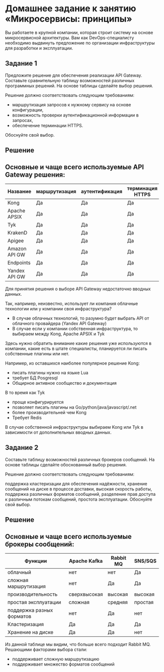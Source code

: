 # Домашнее задание к занятию «Микросервисы: принципы»

Вы работаете в крупной компании, которая строит систему на основе микросервисной архитектуры. 
Вам как DevOps-специалисту необходимо выдвинуть предложение по организации инфраструктуры для разработки и эксплуатации.

## Задание 1

Предложите решение для обеспечения реализации API Gateway. Составьте сравнительную таблицу возможностей различных программных решений. На основе таблицы сделайте выбор решения.

Решение должно соответствовать следующим требованиям:

- маршрутизация запросов к нужному сервису на основе конфигурации,
- возможность проверки аутентификационной информации в запросах,
- обеспечение терминации HTTPS.
  
Обоснуйте свой выбор.

## Решение

## Основные и чаще всего используемые API Gateway решения:

| Название       | маршрутизация | аутентификация  | терминация HTTPS | плагины | Сложность | Лицензия        | Производительность | Масштабируемость | Хостинг |
|----------------|---------------|-----------------|------------------|---------|-----------|-----------------|--------------------|------------------|---------|
| Kong           |      Да       |       Да        |       Да         |     Да  |  Средняя  | Откр/Enterprise |     Высокая        |    Высокая       | self    |
| Apache APSIX   |      Да       |       Да        |       Да         |     Да  |  Средняя  | Открытый        |     Высокая        |    Высокая       | self    |
| Tyk            |      Да       |       Да        |       Да         |     Да  |  Простой  | Открытый        |     Высокая        |    Высокая       | self    |
| KrakenD        |      Да       |       Да        |       Да         |     Да  |  Средняя  | Открытый        |    Сверхвысокая    |    Высокая       | self    |
| Apigee         |      Да       |       Да        |       Да         |     Да  |  Средняя  | Коммерч         |     Высокая        |    Высокая       | cross   |
| Amazon API GW  |      Да       |       Да        |       Да         |     Да  |  Простой  | Открытый        |     Высокая        |    Высокая       | cloud   |
| Endpoints      |      Да       |       Да        |       Да         |     Да  |  Простой  | Открытый        |     Высокая        |    Высокая       | cloud   |
| Yandex API GW  |      Да       |       Да        |       Да         |     Да  |  Простой  | Открытый        |     Высокая        |    Высокая       | cloud   |


Для принятия решения о выборе API Gateway недостаточно вводных данных.

Так, например, неизвестно, использует ли компания облачные технологии или у компании своя инфраструктура?

- В случае облачных технологий, то разумно будет выбрать API от облачного провайдера (Yandex API Gateway)
- В случае если у компании собственная инфраструктура, то выбираем между Kong, Apache APSIX и Tyk

Здесь нужно обратить внимание какие решения уже используются в компании, какие есть в штате специалисты, планируется ли писать собственные плагины или нет.

Например, из оставшихся наиболее популярное решение Kong:
 - писать плагины нужно на языке Lua
 - требует БД Posgresql 
 - Общирное активное сообщество и документация

В то время как Tyk

- проще конфигурируется
- позволяет писать плагины на Go/python/java/javascript/.net
- более производительней чем Kong
- Требует Redis

В случае собственной инфраструктуры выбираем Kong или Tyk в зависимости от дополнительных вводных данных.

## Задание 2

Составьте таблицу возможностей различных брокеров сообщений. На основе таблицы сделайте обоснованный выбор решения.

Решение должно соответствовать следующим требованиям:

поддержка кластеризации для обеспечения надёжности,
хранение сообщений на диске в процессе доставки,
высокая скорость работы,
поддержка различных форматов сообщений,
разделение прав доступа к различным потокам сообщений,
простота эксплуатации.
Обоснуйте свой выбор.

## Решение

## Основные и чаще всего используемые брокеры сообщений:

| Функции                  |  Apache Kafka |   Rabbit MQ     | SNS/SQS          |
|--------------------------|---------------|-----------------|------------------|
| облачный                 |      нет      |       нет       |       Да         |
| сложная маршрутизация    |      нет      |       Да        |       Да         |
| производительность       | сверхвысокая  |       высокая   |       высокая    |
| простая эксплуатации     |      сложная  |       средняя   |       простая    |
| поддержка разных форматов|      нет      |       Да        |       нет        |
| Кластеризация            |      Да       |       Да        |       Да         |
| Хранение на диске        |      Да       |       Да        |       нет        |

Из данной таблице мы видим, что больше всего подходит Rabbit MQ. Решающими факторами выбора стали:
- поддерживает сложную маршрутизацию
- поддерживает множество форматов сообщений
  

